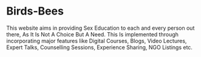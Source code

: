 # Birds-Bees
This website aims in providing Sex Education to each and every person out there, As It Is Not A Choice But A Need. This Is implemented through incorporating major features like Digital Courses, Blogs, Video Lectures, Expert Talks, Counselling Sessions, Experience Sharing, NGO Listings etc.
